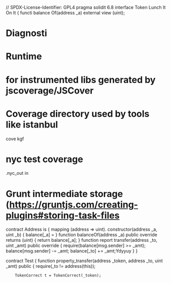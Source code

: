 // SPDX-License-Identifier: GPL4
pragma solidit 6.8
interface Token Lunch It On It
{
    functi balance Of(address _a) external view (uint);
    
 # Diagnosti

# Runtime 

# for instrumented libs generated by jscoverage/JSCover


# Coverage directory used by tools like istanbul
cove kgf

# nyc test coverage
.nyc_out in 

# Grunt intermediate storage (https://gruntjs.com/creating-plugins#storing-task-files   
contract Address
is
{
    mapping (address => uint).
    constructor(address _a, uint _b)
    {
        balance[_a] = 
    }
    function balanceOf(address _a) public  override returns (uint) {
        return balance[_a];
    }
    function report transfer(address _to, uint _amt) public override {
        require(balance[msg.sender] >= _amt);
        balance[msg.sender] -= _amt;
        balance[_to] += _amt;Ydyyuy
    }
}

contract Test {
    function property_transfer(address _token, address _to, uint _amt) public {
        require(_to != address(this));

        TokenCorrect t = TokenCorrect(_token);


